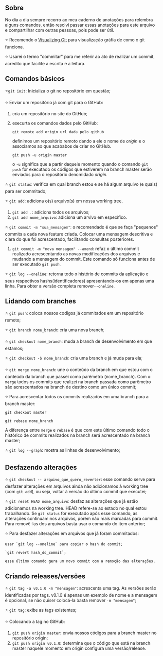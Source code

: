 ## Sobre

No dia a dia sempre recorro ao meu caderno de anotações para relembra alguns comandos, então resolvi passar essas anotações para este arquivo e compartilhar com outras pessoas, pois pode ser útil.

⭐ Recomendo o [Visualizing Git](https://git-school.github.io/visualizing-git/) para visualização gráfia de como o git funciona.

⭐ Usarei o termo "commitar" para me referir ao ato de realizar um commit, acredito que facilite a escrita e a leitura.

## Comandos básicos

⭐`git init`: Inicializa o git no repositório em questão;

⭐ Enviar um repositório já com git para o GitHub:

1. cria um repositório no site do GitHub;
2. execurta os comandos dados pelo GitHub:

    `git remote add origin url_dada_pelo_github`

    definimos um repositório remoto dando a ele o nome de *origin* e o associamos ao que acababos de criar no GitHub.

    `git push -u origin master`

    o `-u` significa que a partir daquele momento quando o comando `git push` for executado os códigos que estiverem na branch master serão enviados para o repositório denomidado *origin*.

⭐ `git status`: verifica em qual branch estou e se há algum arquivo (e quais) para ser commitado;

⭐ `git add`: adiciona o(s) arquivo(s) em nossa working tree.

1. `git add .`: adiciona todos os arquivos;
2. `git add nome_arquivo`: adiciona um arvivo em específico.

⭐ `git commit -m "sua_mensagem"`: o recomendado é que se faça "pequenos" commits a cada nova feature criada. Colocar uma mensagem descritiva e clara do que foi acrescentado, facilitando consultas posteriores. 

1. `git commit -m "nova mensagem" --amend`: refaz o último commit realizado acrescentando as novas modificações dos arquivos e mudando a mensagem do commit. Este comando só funciona antes de ser executado `git push`.

⭐ `git log --oneline`: retorna todo o histório de commits da aplicação e seus respectivos hashs(identificadores) apresentando-os em apenas uma linha. Para obter a versão completa remover`--oneline`.

## Lidando com branches

⭐ `git push`: coloca nossos codigos já commitados em um repositório remoto;

⭐ `git branch nome_branch`: cria uma nova branch;

⭐ `git checkout nome_branch`: muda a branch de desenvolvimento em que estamos;

⭐ `git checkout -b nome_branch`: cria uma branch e já muda para ela;

⭐ `git merge nome_branch`: une o conteúdo da branch em que estou com o conteúdo da branch que passei como parêmetro (nome_branch). Com o `merge` todos os commits que realizei na branch passada como parêmetro são acrescentados na branch de destino como um único commit;

⭐ Para acrescentar todos os commits realizados em uma branch para a branch master:

`git checkout master`

`git rebase nome_branch`

A diferença entre `merge` e `rebase` é que com este último comando todo o histórico de commits realizados na branch será acrescentado na branch master;

⭐ `git log --graph`: mostra as linhas de desenvolvimento;

## Desfazendo alterações

⭐ `git checkout -- arquivo_que_quero_reverter`: esse comando serve para desfazer alterações em arquivos ainda não adicionamos à working tree (com `git add`), ou seja, voltar à versão do último commit que executei;

⭐ `git reset HEAD nome_arquivo`: desfaz as alterações que já estão adicionamos na working tree. HEAD refere-se ao estado no qual estou trabalhando. Se `git status` for executado após esse comando, as alterações continuam nos arquivos, porém não mais marcadas para commit. Para removê-las dos arquivos basta usar o comando do item anterior;

⭐ Para desfazer alterações em arquivos que já foram commitados:

    usar `git log --oneline` para copiar o hash do commit;

    `git revert hash_do_commit`;

    esse último comando gera um novo commit com a remoção das alterações.

## Criando releases/versões

⭐ `git tag -a v0.1.0 -m "mensagem"`: acrescenta uma tag. As versões serão identificadas por tags. v0.1.0 é apenas um exemplo de nome e a mensagem é opcional, se não quiser colocá-la basta remover `-m "mensagem"`;

⭐ `git tag`: exibe as tags existentes;

⭐ Colocando a tag no GitHub:

1. `git push origin master`: envia nossos códigos para a branch master no repositório origin;
2. `git push origin v0.1.0`: determina que o código que está na branch master naquele momento em origin configura uma versão/release.
